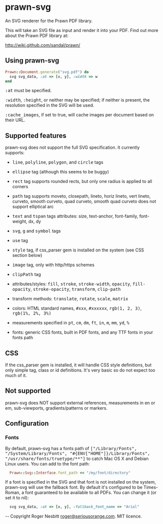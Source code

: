 # prawn-svg

An SVG renderer for the Prawn PDF library.

This will take an SVG file as input and render it into your PDF.  Find out more about the Prawn PDF library at:

  http://wiki.github.com/sandal/prawn/

## Using prawn-svg

```ruby
Prawn::Document.generate("svg.pdf") do
  svg svg_data, :at => [x, y], :width => w
end
```

<tt>:at</tt> must be specified.

<tt>:width</tt>, <tt>:height</tt>, or neither may be specified; if neither is present,
the resolution specified in the SVG will be used.

<tt>:cache_images</tt>, if set to true, will cache images per document based on their URL.

## Supported features

prawn-svg does not support the full SVG specification.  It currently supports:

 - <tt>line</tt>, <tt>polyline</tt>, <tt>polygon</tt>, and <tt>circle</tt> tags

 - <tt>ellipse</tt> tag (although this seems to be buggy)

 - <tt>rect</tt> tag
   supports rounded rects, but only one radius is applied to all corners

 - <tt>path</tt> tag
   supports moveto, closepath, lineto, horiz lineto, vert lineto, curveto, smooth curveto, quad curveto, smooth quad curveto
   does not support elliptical arc

 - <tt>text</tt> and <tt>tspan</tt> tags
   attributes: size, text-anchor, font-family, font-weight, dx, dy

 - <tt>svg</tt>, <tt>g</tt> and <tt>symbol</tt> tags

 - <tt>use</tt> tag

 - <tt>style</tt> tag, if css_parser gem is installed on the system (see CSS section below)

 - <tt>image</tt> tag, only with http/https schemes

 - <tt>clipPath</tt> tag

 - attributes/styles: <tt>fill</tt>, <tt>stroke</tt>, <tt>stroke-width</tt>, <tt>opacity</tt>, <tt>fill-opacity</tt>, <tt>stroke-opacity</tt>, <tt>transform</tt>, <tt>clip-path</tt>

 - transform methods: <tt>translate</tt>, <tt>rotate</tt>, <tt>scale</tt>, <tt>matrix</tt>

 - colors: HTML standard names, <tt>#xxx</tt>, <tt>#xxxxxx</tt>, <tt>rgb(1, 2, 3)</tt>, <tt>rgb(1%, 2%, 3%)</tt>

 - measurements specified in <tt>pt</tt>, <tt>cm</tt>, <tt>dm</tt>, <tt>ft</tt>, <tt>in</tt>, <tt>m</tt>, <tt>mm</tt>, <tt>yd</tt>, <tt>%</tt>

 - fonts: generic CSS fonts, built in PDF fonts, and any TTF fonts in your fonts path

## CSS

If the css_parser gem is installed, it will handle CSS style definitions, but only simple tag, class or id definitions.  It's very basic
so do not expect too much of it.

## Not supported

prawn-svg does NOT support external references, measurements in en or em, sub-viewports, gradients/patterns or markers.

## Configuration

### Fonts

By default, prawn-svg has a fonts path of <tt>["/Library/Fonts", "/System/Library/Fonts", "#{ENV["HOME"]}/Library/Fonts", "/usr/share/fonts/truetype/**"]</tt> to catch
Mac OS X and Debian Linux users.  You can add to the font path:

```ruby
  Prawn::Svg::Interface.font_path << "/my/font/directory"
```

If a font is specified in the SVG and that font is not installed on the system, prawn-svg will use the fallback
font.  By default it's configured to be Times-Roman, a font guaranteed to be available to all PDFs.  You can change it
(or set it to nil):

```ruby
  svg svg_data, :at => [x, y], :fallback_font_name => "Arial"
```


--
Copyright Roger Nesbitt <roger@seriousorange.com>.  MIT licence.
